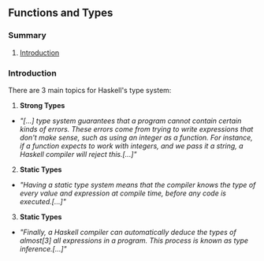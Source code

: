 ## Functions and Types

### Summary
1. [Introduction](#introduction)
### Introduction
There are 3 main topics for Haskell's type system:
1. __Strong Types__
  - _"[...] type system guarantees that a program cannot contain certain kinds of errors. These errors come from trying to write expressions that don't make sense, such as using an integer as a function. For instance, if a function expects to work with integers, and we pass it a string, a Haskell compiler will reject this.[...]"_
2. __Static Types__
  - _"Having a static type system means that the compiler knows the type of every value and expression at compile time, before any code is executed.[...]"_
3. __Static Types__
  - _"Finally, a Haskell compiler can automatically deduce the types of almost[3] all expressions in a program. This process is known as type inference.[...]"_

